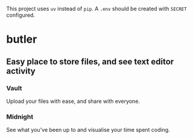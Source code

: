 This project uses `uv` instead of `pip`.
A `.env` should be created with `SECRET` configured.

butler
======

## Easy place to store files, and see text editor activity

### Vault

Upload your files with ease, and share with everyone.

### Midnight

See what you've been up to and visualise your time spent coding.

